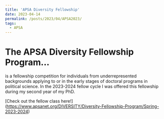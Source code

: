 ```yaml
---
title: 'APSA Diversity Fellowship'
date: 2023-04-14
permalink: /posts/2023/04/APSA2023/
tags:
  - APSA
---
```



# The APSA Diversity Fellowship Program...

is a fellowship competition for individuals from underrepresented backgrounds applying to or in the early stages of doctoral programs in political science. In the 2023-2024 fellow cycle I was offered this fellowship during my second year of my PhD. 

[Check out the fellow class here!] (https://www.apsanet.org/DIVERSITY/Diversity-Fellowship-Program/Spring-2023-2024)
